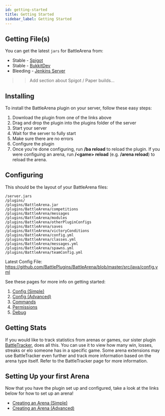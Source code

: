 ```yaml
---
id: getting-started
title: Getting Started
sidebar_label: Getting Started
---
```

## Getting File(s)

You can get the latest `jars` for BattleArena from:

 - Stable - [Spigot](https://spigotmc.org)
 - Stable - [BukkitDev](https://dev.bukkit.org)
 - Bleeding - [Jenkins Server](https://ci.battleplugins.org)

>> Add section about Spigot / Paper builds...

## Installing

To install the BattleArena plugin on your server, follow these easy steps:

 1. Download the plugin from one of the links above
 2. Drag and drop the plugin into the plugins folder of the server 
 3. Start your server
 4. Wait for the server to fully start
 5. Make sure there are no errors
 6. Configure the plugin
 7. Once you're done configuring, run **/ba reload** to reload the plugin. If you were configuing an arena, run **/\<game\> reload** (e.g. **/arena reload**) to reload the arena.

## Configuring

This should be the layout of your BattleArena files:

```
/server.jars
/plugins/
/plugins/BattleArena.jar
/plugins/BattleArena/competitions
/plugins/BattleArena/messages
/plugins/BattleArena/modules
/plugins/BattleArena/otherPluginConfigs
/plugins/BattleArena/saves
/plugins/BattleArena/victoryConditions
/plugins/BattleArena/config.yml
/plugins/BattleArena/classes.yml
/plugins/BattleArena/messages.yml
/plugins/BattleArena/spawns.yml
/plugins/BattleArena/teamConfig.yml
```

Latest Config File: https://github.com/BattlePlugins/BattleArena/blob/master/src/java/config.yml

See these pages for more info on getting started:

 1. [Config (Simple)](ba/config/config-simple.md)
 2. [Config (Advanced)](ba/config/config-advanced.md)
 3. [Commands](ba/config/commands.md)
 4. [Permissions](ba/config/permissions.md)
 5. [Debug](ba/config/debug.md)

## Getting Stats

If you would like to track statistics from arenas or games, our sister plugin [BattleTracker](bt/bt.md), does all this. You can use it to view how many win, losses, streaks or elo someone has in a specific game. Some arena extensions may use BattleTracker even further and track more information based on the arena type itself. Refer to the BattleTracker page for more information.

## Setting Up your first Arena
Now that you have the plugin set up and configured, take a look at the links below for how to set up an arena!
* [Creating an Arena (Simple)](https://docs.battleplugins.org/docs/ba/arenas/creating-simple)
* [Creating an Arena (Advanced)](https://docs.battleplugins.org/docs/ba/arenas/creating-advanced)
